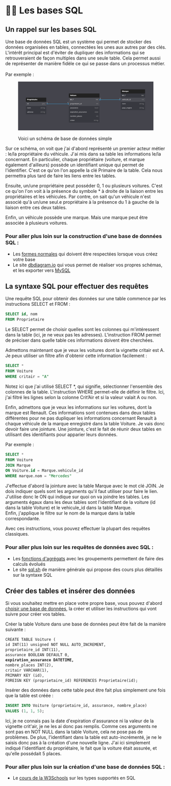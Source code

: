 # 👩🏫 Les bases SQL

## Un rappel sur les bases SQL

Une base de données SQL est un système qui permet de stocker des données organisées en tables, connectées les unes aux autres par des clés. L'intérêt principal est d'éviter de dupliquer des informations qui se retrouveraient de façon multiples dans une seule table. Cela permet aussi de représenter de manière fidèle ce qui se passe dans un processus métier. \
\
Par exemple :&#x20;

<figure><img src="../../.gitbook/assets/exemple_bdd.png" alt=""><figcaption><p>Voici un schéma de base de données simple</p></figcaption></figure>

Sur ce schéma, on voit que j'ai d'abord représenté un premier acteur métier : le/la propriétaire du véhicule. J'ai mis dans sa table les informations le/la concernant. En particulier, chaque propriétaire (voiture, et marque également d'ailleurs) possède un identifiant unique qui permet de l'identifier. C'est ce qu'on l'on appelle la clé Primaire de la table. Cela nous permettra plus tard de faire les liens entre les tables.

Ensuite, un/une propriétaire peut posséder 0, 1 ou plusieurs voitures. C'est ce qu'on l'on voit à la présence du symbole \* à droite de la liaison entre les propriétaires et les véhicules. Par contre,  on sait qu'un véhicule n'est associé qu'à un/une seul.e propriétaire à la présence du 1 à gauche de la liaison entre ces deux tables.

Enfin, un véhicule possède une marque. Mais une marque peut être associée à plusieurs voitures.&#x20;

### Pour aller plus loin sur la construction d'une base de données SQL :&#x20;

* Les [formes normales](https://fr.wikipedia.org/wiki/Forme\_normale\_\(bases\_de\_donn%C3%A9es\_relationnelles\)) qui doivent être respectées lorsque vous créez votre base
* Le site [dbdiagram.io](https://dbdiagram.io/) qui vous permet de réaliser vos propres schémas, et les exporter vers [MySQL](bases-disponibles.md#mysql)

## La syntaxe SQL pour effectuer des requêtes

Une requête SQL pour obtenir des données sur une table commence par les instructions SELECT et FROM :

```sql
SELECT id, nom
FROM Proprietaire
```

Le SELECT permet de choisir quelles sont les colonnes qui m'intéressent dans la table (ici, je ne veux pas les adresses). L'instruction FROM permet de préciser dans quelle table ces informations doivent être cherchées.&#x20;

Admettons maintenant que je veux les voitures dont la vignette critair est A. Je peux utiliser un filtre afin d'obtenir cette information facilement :&#x20;

```sql
SELECT *
FROM Voiture
WHERE critair = "A"
```

Notez ici que j'ai utilisé SELECT \*, qui signifie, sélectionner l'ensemble des colonnes de la table. L'instruction WHERE permet-elle de définir le filtre. Ici, j'ai filtré les lignes selon la colonne Crit’Air et si la valeur valait A ou non.

Enfin, admettons que je veux les informations sur les voitures, dont la marque est Renault. Ces informations sont contenues dans deux tables différentes pour ne pas dupliquer les informations concernant Renault à chaque véhicule de la marque enregistré dans la table Voiture. Je vais donc devoir faire une jointure. Une jointure, c'est le fait de réunir deux tables en utilisant des identifiants pour apparier leurs données.&#x20;

Par exemple :&#x20;

```sql
SELECT *
FROM Voiture
JOIN Marque
ON Voiture.id = Marque.vehicule_id
WHERE marque.nom = "Mercedes"
```

J'effectue d'abord la jointure avec la table Marque avec le mot clé JOIN. Je dois indiquer quels sont les arguments qu'il faut utiliser pour faire le lien. J'utilise donc le ON qui indique sur quoi on va joindre les tables. Les arguments égaux dans les deux tables sont l'identifiant de la voiture (id dans la table Voiture) et le vehicule\_id dans la table Marque. \
Enfin, j'applique le filtre sur le nom de la marque dans la table correspondante.

Avec ces instructions, vous pouvez effectuer la plupart des requêtes classiques.&#x20;

### Pour aller plus loin sur les requêtes de données avec SQL :&#x20;

* Les [fonctions d'agrégats](https://sql.sh/fonctions/agregation) avec les groupements permettent de faire des calculs évolués
* Le site [sql.sh](https://sql.sh/) de manière générale qui propose des cours plus détaillés sur la syntaxe SQL

## Créer des tables et insérer des données

Si vous souhaitez mettre en place votre propre base, vous pouvez d'abord [choisir une base de données](bases-disponibles.md), la créer et utiliser les instructions qui vont suivre pour créer vos tables.

Créer la table Voiture dans une base de données peut être fait de la manière suivante :

<pre class="language-sql"><code class="lang-sql">CREATE TABLE Voiture (
id INT(11) unsigned NOT NULL AUTO_INCREMENT,
proprietaire_id INT(11),
assurance BOOLEAN DEFAULT 0,
<strong>expiration_assurance DATETIME,
</strong>nombre_places INT(2),
critair VARCHAR(1),
PRIMARY KEY (id),
FOREIGN KEY (proprietaire_id) REFERENCES Proprietaire(id);
</code></pre>

Insérer des données dans cette table peut être fait plus simplement une fois que la table est créée :&#x20;

```sql
INSERT INTO Voiture (proprietaire_id, assurance, nombre_place) 
VALUES (1, 1, 5);
```

Ici, je ne connais pas la date d'expiration d'assurance ni la valeur de la vignette crit'air, je ne les ai donc pas remplis. Comme ces arguments ne sont pas en NOT NULL dans la table Voiture, cela ne pose pas de problèmes. De plus, l'identifiant dans la table est auto-incrémenté, je ne le saisis donc pas à la création d'une nouvelle ligne. J'ai ici simplement indiqué l'identifiant du propriétaire, le fait que la voiture était assurée, et qu'elle possédait 5 places.

### Pour aller plus loin sur la création d'une base de données SQL :&#x20;

* Le [cours de la W3Schools](https://www.w3schools.com/sql/sql\_datatypes.asp) sur les types supportés en SQL

